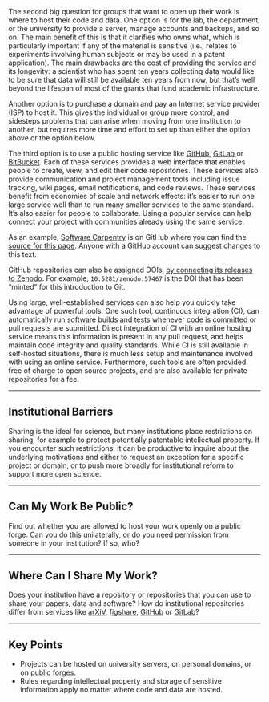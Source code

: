 The second big question for groups that want to open up their work is where to host their code and data. One option is for the lab, the department, or the university to provide a server, manage accounts and backups, and so on. The main benefit of this is that it clarifies who owns what, which is particularly important if any of the material is sensitive (i.e., relates to experiments involving human subjects or may be used in a patent application). The main drawbacks are the cost of providing the service and its longevity: a scientist who has spent ten years collecting data would like to be sure that data will still be available ten years from now, but that’s well beyond the lifespan of most of the grants that fund academic infrastructure.

Another option is to purchase a domain and pay an Internet service provider (ISP) to host it. This gives the individual or group more control, and sidesteps problems that can arise when moving from one institution to another, but requires more time and effort to set up than either the option above or the option below.

The third option is to use a public hosting service like [GitHub](https://github.com/), [GitLab](https://about.gitlab.com/),or [BitBucket](https://bitbucket.org/). Each of these services provides a web interface that enables people to create, view, and edit their code repositories. These services also provide communication and project management tools including issue tracking, wiki pages, email notifications, and code reviews. These services benefit from economies of scale and network effects: it’s easier to run one large service well than to run many smaller services to the same standard. It’s also easier for people to collaborate. Using a popular service can help connect your project with communities already using the same service.

As an example, [Software Carpentry](https://github.com/swcarpentry) is on GitHub where you can find the [source for this page](https://github.com/swcarpentry/git-novice/edit/gh-pages/_episodes/13-hosting.md). Anyone with a GitHub account can suggest changes to this text.

GitHub repositories can also be assigned DOIs, [by connecting its releases to Zenodo](https://guides.github.com/activities/citable-code/). For example, `10.5281/zenodo.57467` is the DOI that has been “minted” for this introduction to Git.

Using large, well-established services can also help you quickly take advantage of powerful tools. One such tool, continuous integration (CI), can automatically run software builds and tests whenever code is committed or pull requests are submitted. Direct integration of CI with an online hosting service means this information is present in any pull request, and helps maintain code integrity and quality standards. While CI is still available in self-hosted situations, there is much less setup and maintenance involved with using an online service. Furthermore, such tools are often provided free of charge to open source projects, and are also available for private repositories for a fee.

----------

## Institutional Barriers
Sharing is the ideal for science, but many institutions place restrictions on sharing, for example to protect potentially patentable intellectual property. If you encounter such restrictions, it can be productive to inquire about the underlying motivations and either to request an exception for a specific project or domain, or to push more broadly for institutional reform to support more open science.

----------

## Can My Work Be Public?
Find out whether you are allowed to host your work openly on a public forge. Can you do this unilaterally, or do you need permission from someone in your institution? If so, who?

----------

## Where Can I Share My Work?
Does your institution have a repository or repositories that you can use to share your papers, data and software? How do institutional repositories differ from services like [arXiV](https://arxiv.org/), [figshare](https://figshare.com/), [GitHub](https://github.com/) or [GitLab](https://about.gitlab.com/)?

-------------------

## Key Points
- Projects can be hosted on university servers, on personal domains, or on public forges.
- Rules regarding intellectual property and storage of sensitive information apply no matter where code and data are hosted.

<br/>

